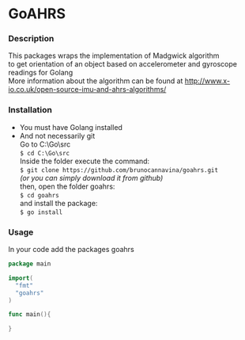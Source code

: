 # GoAHRS

### Description
This packages wraps the implementation of Madgwick algorithm<br/>
to get orientation of an object based on accelerometer and gyroscope readings for Golang<br/>
More information about the algorithm can be found at http://www.x-io.co.uk/open-source-imu-and-ahrs-algorithms/

### Installation
- You must have Golang installed<br/>
- And not necessarily git<br/>
Go to C:\Go\src<br/>
`$ cd C:\Go\src`<br/>
Inside the folder execute the command:<br/>
`$ git clone https://github.com/brunocannavina/goahrs.git`<br/>
_(or you can simply download it from github)_<br/>
then, open the folder goahrs:<br/>
`$ cd goahrs`<br/>
and install the package:<br/>
`$ go install`<br/>

### Usage
In your code add the packages goahrs<br/>

```go
package main

import(
  "fmt"
  "goahrs"
)

func main(){

}
```
